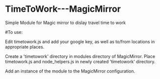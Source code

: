 # TimeToWork---MagicMirror
Simple Module for Magic mirror to dislay travel time to work

#To use:

Edit timetowork.js and add your google key, as well as to/from locations in appropriate places. 

Create a 'timetowork' directory in modules directory of MagicMirror. Place timetowork.js and node_helpers.js in newly created 'timetowork' directory. 

Add an instance of the module to the MagicMirror configuration.
